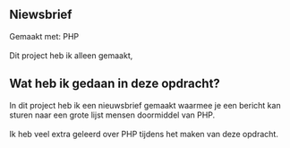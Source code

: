 Niewsbrief 
-
Gemaakt met: PHP
<br>
<br>
Dit project heb ik alleen gemaakt, 
<br>
<h2>Wat heb ik gedaan in deze opdracht?</h2>
In dit project heb ik een nieuwsbrief gemaakt waarmee je een bericht kan sturen naar een grote lijst mensen doormiddel van PHP.
<br>
<br>
Ik heb veel extra geleerd over PHP tijdens het maken van deze opdracht.<br>
<br>